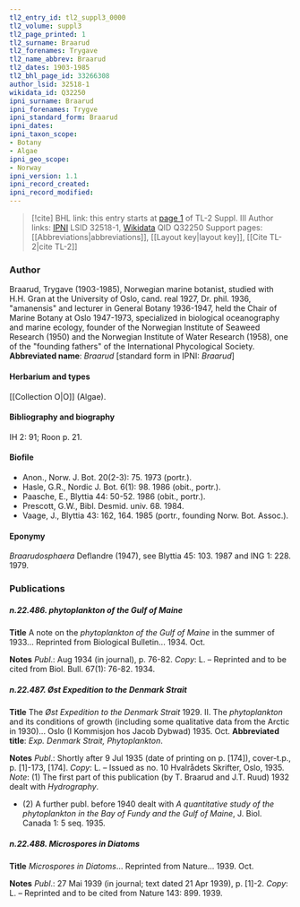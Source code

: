 ```yaml
---
tl2_entry_id: tl2_suppl3_0000
tl2_volume: suppl3
tl2_page_printed: 1
tl2_surname: Braarud
tl2_forenames: Trygave
tl2_name_abbrev: Braarud
tl2_dates: 1903-1985
tl2_bhl_page_id: 33266308
author_lsid: 32518-1
wikidata_id: Q32250
ipni_surname: Braarud
ipni_forenames: Trygve
ipni_standard_form: Braarud
ipni_dates: 
ipni_taxon_scope: 
- Botany
- Algae
ipni_geo_scope: 
- Norway
ipni_version: 1.1
ipni_record_created: 
ipni_record_modified:
---
```


> [!cite] BHL link: this entry starts at [page 1](https://www.biodiversitylibrary.org/page/33266308) of TL-2 Suppl. III
> Author links: [IPNI](https://www.ipni.org/a/32518-1) LSID 32518-1, [Wikidata](https://www.wikidata.org/wiki/Q32250) QID Q32250
> Support pages: [[Abbreviations|abbreviations]], [[Layout key|layout key]], [[Cite TL-2|cite TL-2]]

### Author

Braarud, Trygave (1903-1985), Norwegian marine botanist, studied with H.H. Gran at the University of Oslo, cand. real 1927, Dr. phil. 1936, "amanensis" and lecturer in General Botany 1936-1947, held the Chair of Marine Botany at Oslo 1947-1973, specialized in biological oceanography and marine ecology, founder of the Norwegian Institute of Seaweed Research (1950) and the Norwegian Institute of Water Research (1958), one of the "founding fathers" of the International Phycological Society. 
**Abbreviated name**: *Braarud* \[standard form in IPNI: *Braarud*\]

#### Herbarium and types

[[Collection O|O]] (Algae).

#### Bibliography and biography

IH 2: 91; Roon p. 21.

#### Biofile

- Anon., Norw. J. Bot. 20(2-3): 75. 1973 (portr.).
- Hasle, G.R., Nordic J. Bot. 6(1): 98. 1986 (obit., portr.).
- Paasche, E., Blyttia 44: 50-52. 1986 (obit., portr.).
- Prescott, G.W., Bibl. Desmid. univ. 68. 1984.
- Vaage, J., Blyttia 43: 162, 164. 1985 (portr., founding Norw. Bot. Assoc.).

#### Eponymy

*Braarudosphaera* Deflandre (1947), see Blyttia 45: 103. 1987 and ING 1: 228. 1979.

### Publications

##### n.22.486. phytoplankton of the Gulf of Maine

**Title**
A note on the *phytoplankton of the Gulf of Maine* in the summer of 1933... Reprinted from Biological Bulletin... 1934. Oct.

**Notes**
*Publ*.: Aug 1934 (in journal), p. 76-82. *Copy*: L. – Reprinted and to be cited from Biol. Bull. 67(1): 76-82. 1934.

##### n.22.487. Øst Expedition to the Denmark Strait

**Title**
The *Øst Expedition to the Denmark Strait* 1929. II. The *phytoplankton* and its conditions of growth (including some qualitative data from the Arctic in 1930)... Oslo (I Kommisjon hos Jacob Dybwad) 1935. Oct.
**Abbreviated title**: *Exp. Denmark Strait, Phytoplankton*.

**Notes**
*Publ*.: Shortly after 9 Jul 1935 (date of printing on p. \[174\]), cover-t.p., p. \[1\]-173, \[174\].
*Copy*: L. – Issued as no. 10 Hvalrådets Skrifter, Oslo, 1935.
*Note*: (1) The first part of this publication (by T. Braarud and J.T. Ruud) 1932 dealt with *Hydrography*.
- (2) A further publ. before 1940 dealt with *A quantitative study of the phytoplankton in the Bay of Fundy and the Gulf of Maine*, J. Biol. Canada 1: 5 seq. 1935.

##### n.22.488. Microspores in Diatoms

**Title**
*Microspores in Diatoms*... Reprinted from Nature... 1939. Oct.

**Notes**
*Publ*.: 27 Mai 1939 (in journal; text dated 21 Apr 1939), p. \[1\]-2. *Copy*: L. – Reprinted and to be cited from Nature 143: 899. 1939.

